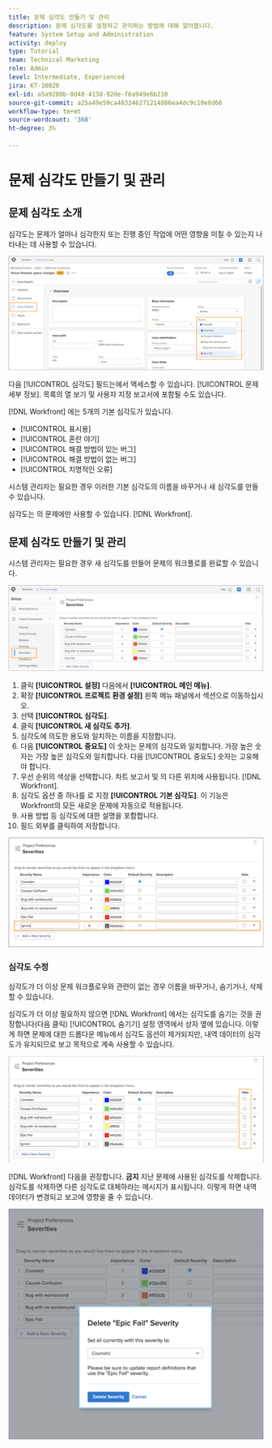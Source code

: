 ```yaml
---
title: 문제 심각도 만들기 및 관리
description: 문제 심각도를 설정하고 관리하는 방법에 대해 알아봅니다.
feature: System Setup and Administration
activity: deploy
type: Tutorial
team: Technical Marketing
role: Admin
level: Intermediate, Experienced
jira: KT-10020
exl-id: a5a9280b-0d48-413d-92de-f6a949e6b210
source-git-commit: a25a49e59ca483246271214886ea4dc9c10e8d66
workflow-type: tm+mt
source-wordcount: '368'
ht-degree: 3%

---
```


# 문제 심각도 만들기 및 관리

## 문제 심각도 소개

심각도는 문제가 얼마나 심각한지 또는 진행 중인 작업에 어떤 영향을 미칠 수 있는지 나타내는 데 사용할 수 있습니다.

![[!UICONTROL 심각도] 의 메뉴 [!UICONTROL 문제 세부 정보] 창](assets/admin-fund-severity-issue-details.png)

다음 [!UICONTROL 심각도] 필드는에서 액세스할 수 있습니다. [!UICONTROL 문제 세부 정보]. 목록의 열 보기 및 사용자 지정 보고서에 포함될 수도 있습니다.

[!DNL Workfront] 에는 5개의 기본 심각도가 있습니다.

* [!UICONTROL 표시용]
* [!UICONTROL 혼란 야기]
* [!UICONTROL 해결 방법이 있는 버그]
* [!UICONTROL 해결 방법이 없는 버그]
* [!UICONTROL 치명적인 오류]

시스템 관리자는 필요한 경우 이러한 기본 심각도의 이름을 바꾸거나 새 심각도를 만들 수 있습니다.

심각도는 의 문제에만 사용할 수 있습니다. [!DNL Workfront].

## 문제 심각도 만들기 및 관리

시스템 관리자는 필요한 경우 새 심각도를 만들어 문제의 워크플로를 완료할 수 있습니다.

![[!UICONTROL 심각도] 페이지 위치 [!UICONTROL 설정]](assets/admin-fund-severity-section.png)

1. 클릭 **[!UICONTROL 설정]** 다음에서 **[!UICONTROL 메인 메뉴]**.
1. 확장 **[!UICONTROL 프로젝트 환경 설정]** 왼쪽 메뉴 패널에서 섹션으로 이동하십시오.
1. 선택 **[!UICONTROL 심각도]**.
1. 클릭 **[!UICONTROL 새 심각도 추가]**.
1. 심각도에 의도한 용도와 일치하는 이름을 지정합니다.
1. 다음 **[!UICONTROL 중요도]** 이 숫자는 문제의 심각도와 일치합니다. 가장 높은 숫자는 가장 높은 심각도와 일치합니다. 다음 [!UICONTROL 중요도] 숫자는 고유해야 합니다.
1. 우선 순위의 색상을 선택합니다. 차트 보고서 및 의 다른 위치에 사용됩니다. [!DNL Workfront].
1. 심각도 옵션 중 하나를 로 지정 **[!UICONTROL 기본 심각도]**. 이 기능은 Workfront의 모든 새로운 문제에 자동으로 적용됩니다.
1. 사용 방법 등 심각도에 대한 설명을 포함합니다.
1. 필드 외부를 클릭하여 저장합니다.

![[!UICONTROL 심각도] 목록](assets/admin-fund-severity-new.png)

### 심각도 수정

심각도가 더 이상 문제 워크플로우와 관련이 없는 경우 이름을 바꾸거나, 숨기거나, 삭제할 수 있습니다.

심각도가 더 이상 필요하지 않으면 [!DNL Workfront] 에서는 심각도를 숨기는 것을 권장합니다(다음 클릭) [!UICONTROL 숨기기] 설정 영역에서 상자 옆에 있습니다. 이렇게 하면 문제에 대한 드롭다운 메뉴에서 심각도 옵션이 제거되지만, 내역 데이터의 심각도가 유지되므로 보고 목적으로 계속 사용할 수 있습니다.

![[!UICONTROL 숨기기] 강조 표시된 열 [!UICONTROL 심각도] 페이지 위치 [!UICONTROL 설정]](assets/admin-fund-severity-hide.png)

[!DNL Workfront] 다음을 권장합니다. **금지** 지난 문제에 사용된 심각도를 삭제합니다. 심각도를 삭제하면 다른 심각도로 대체하라는 메시지가 표시됩니다. 이렇게 하면 내역 데이터가 변경되고 보고에 영향을 줄 수 있습니다.

![심각도 삭제 창](assets/admin-fund-severity-delete.png)

<!---
learn more URLs
Create and customize issue severities
Update issue severity
--->
